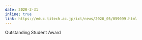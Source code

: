 ```yaml
---
date: 2020-3-31
inline: true
link: https://educ.titech.ac.jp/ict/news/2020_05/059099.html
---
```


Outstanding Student Award
